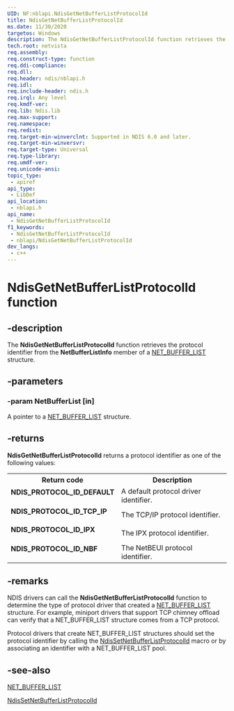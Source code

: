 ```yaml
---
UID: NF:nblapi.NdisGetNetBufferListProtocolId
title: NdisGetNetBufferListProtocolId
ms.date: 11/30/2020
targetos: Windows
description: The NdisGetNetBufferListProtocolId function retrieves the protocol identifier from the NetBufferListInfo member of a NET_BUFFER_LIST structure.
tech.root: netvista
req.assembly: 
req.construct-type: function
req.ddi-compliance: 
req.dll: 
req.header: ndis/nblapi.h
req.idl: 
req.include-header: ndis.h
req.irql: Any level
req.kmdf-ver: 
req.lib: Ndis.lib
req.max-support: 
req.namespace: 
req.redist: 
req.target-min-winverclnt: Supported in NDIS 6.0 and later.
req.target-min-winversvr: 
req.target-type: Universal
req.type-library: 
req.umdf-ver: 
req.unicode-ansi: 
topic_type:
 - apiref
api_type:
 - LibDef
api_location:
 - nblapi.h
api_name:
 - NdisGetNetBufferListProtocolId
f1_keywords:
 - NdisGetNetBufferListProtocolId
 - nblapi/NdisGetNetBufferListProtocolId
dev_langs:
 - c++
---
```


# NdisGetNetBufferListProtocolId function


## -description

The 
  <b>NdisGetNetBufferListProtocolId</b> function retrieves the protocol identifier from the 
  <b>NetBufferListInfo</b> member of a 
  <a href="/windows-hardware/drivers/ddi/nbl/ns-nbl-net_buffer_list">NET_BUFFER_LIST</a> structure.

## -parameters

### -param NetBufferList [in]


A pointer to a 
     <a href="/windows-hardware/drivers/ddi/nbl/ns-nbl-net_buffer_list">NET_BUFFER_LIST</a> structure.

## -returns

<b>NdisGetNetBufferListProtocolId</b> returns a protocol identifier as one of the following
     values:

<table>
<tr>
<th>Return code</th>
<th>Description</th>
</tr>
<tr>
<td width="40%">
<dl>
<dt><b>NDIS_PROTOCOL_ID_DEFAULT</b></dt>
</dl>
</td>
<td width="60%">
A default protocol driver identifier.

</td>
</tr>
<tr>
<td width="40%">
<dl>
<dt><b>NDIS_PROTOCOL_ID_TCP_IP</b></dt>
</dl>
</td>
<td width="60%">
The TCP/IP protocol identifier.

</td>
</tr>
<tr>
<td width="40%">
<dl>
<dt><b>NDIS_PROTOCOL_ID_IPX</b></dt>
</dl>
</td>
<td width="60%">
The IPX protocol identifier.

</td>
</tr>
<tr>
<td width="40%">
<dl>
<dt><b>NDIS_PROTOCOL_ID_NBF</b></dt>
</dl>
</td>
<td width="60%">
The NetBEUI protocol identifier.

</td>
</tr>
</table>

## -remarks

NDIS drivers can call the 
    <b>NdisGetNetBufferListProtocolId</b> function to determine the type of protocol driver that created a 
    <a href="/windows-hardware/drivers/ddi/nbl/ns-nbl-net_buffer_list">NET_BUFFER_LIST</a> structure. For example,
    miniport drivers that support TCP chimney offload can verify that a NET_BUFFER_LIST structure comes from
    a TCP protocol.

Protocol drivers that create NET_BUFFER_LIST structures should set the protocol identifier by calling the [NdisSetNetBufferListProtocolId](../nblaccessors/nf-nblaccessors-ndissetnetbufferlistprotocolid.md) macro or by associating an identifier with a NET_BUFFER_LIST pool.

## -see-also

<a href="/windows-hardware/drivers/ddi/nbl/ns-nbl-net_buffer_list">NET_BUFFER_LIST</a>



[NdisSetNetBufferListProtocolId](../nblaccessors/nf-nblaccessors-ndissetnetbufferlistprotocolid.md)
